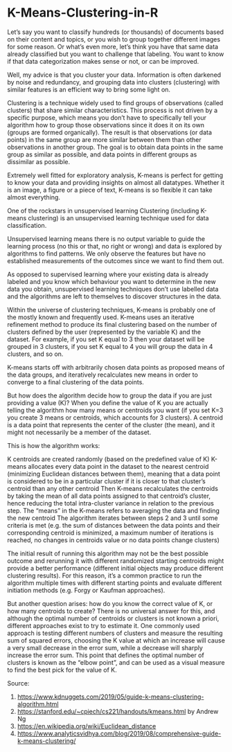 # K-Means-Clustering-in-R

Let’s say you want to classify hundreds (or thousands) of documents based on their content and topics, or you wish to group together different images for some reason. Or what’s even more, let’s think you have that same data already classified but you want to challenge that labeling. You want to know if that data categorization makes sense or not, or can be improved.

Well, my advice is that you cluster your data. Information is often darkened by noise and redundancy, and grouping data into clusters (clustering) with similar features is an efficient way to bring some light on.

Clustering is a technique widely used to find groups of observations (called clusters) that share similar characteristics. This process is not driven by a specific purpose, which means you don’t have to specifically tell your algorithm how to group those observations since it does it on its own (groups are formed organically). The result is that observations (or data points) in the same group are more similar between them than other observations in another group. The goal is to obtain data points in the same group as similar as possible, and data points in different groups as dissimilar as possible.

Extremely well fitted for exploratory analysis, K-means is perfect for getting to know your data and providing insights on almost all datatypes. Whether it is an image, a figure or a piece of text, K-means is so flexible it can take almost everything.

One of the rockstars in unsupervised learning
Clustering (including K-means clustering) is an unsupervised learning technique used for data classification.

Unsupervised learning means there is no output variable to guide the learning process (no this or that, no right or wrong) and data is explored by algorithms to find patterns. We only observe the features but have no established measurements of the outcomes since we want to find them out.

As opposed to supervised learning where your existing data is already labeled and you know which behaviour you want to determine in the new data you obtain, unsupervised learning techniques don’t use labelled data and the algorithms are left to themselves to discover structures in the data.

Within the universe of clustering techniques, K-means is probably one of the mostly known and frequently used. K-means uses an iterative refinement method to produce its final clustering based on the number of clusters defined by the user (represented by the variable K) and the dataset. For example, if you set K equal to 3 then your dataset will be grouped in 3 clusters, if you set K equal to 4 you will group the data in 4 clusters, and so on.

K-means starts off with arbitrarily chosen data points as proposed means of the data groups, and iteratively recalculates new means in order to converge to a final clustering of the data points.

But how does the algorithm decide how to group the data if you are just providing a value (K)? When you define the value of K you are actually telling the algorithm how many means or centroids you want (if you set K=3 you create 3 means or centroids, which accounts for 3 clusters). A centroid is a data point that represents the center of the cluster (the mean), and it might not necessarily be a member of the dataset.

This is how the algorithm works:

K centroids are created randomly (based on the predefined value of K)
K-means allocates every data point in the dataset to the nearest centroid (minimizing Euclidean distances between them), meaning that a data point is considered to be in a particular cluster if it is closer to that cluster’s centroid than any other centroid
Then K-means recalculates the centroids by taking the mean of all data points assigned to that centroid’s cluster, hence reducing the total intra-cluster variance in relation to the previous step. The “means” in the K-means refers to averaging the data and finding the new centroid
The algorithm iterates between steps 2 and 3 until some criteria is met (e.g. the sum of distances between the data points and their corresponding centroid is minimized, a maximum number of iterations is reached, no changes in centroids value or no data points change clusters)

The initial result of running this algorithm may not be the best possible outcome and rerunning it with different randomized starting centroids might provide a better performance (different initial objects may produce different clustering results). For this reason, it’s a common practice to run the algorithm multiple times with different starting points and evaluate different initiation methods (e.g. Forgy or Kaufman approaches).

But another question arises: how do you know the correct value of K, or how many centroids to create? There is no universal answer for this, and although the optimal number of centroids or clusters is not known a priori, different approaches exist to try to estimate it. One commonly used approach is testing different numbers of clusters and measure the resulting sum of squared errors, choosing the K value at which an increase will cause a very small decrease in the error sum, while a decrease will sharply increase the error sum. This point that defines the optimal number of clusters is known as the “elbow point”, and can be used as a visual measure to find the best pick for the value of K.

Source:
1. https://www.kdnuggets.com/2019/05/guide-k-means-clustering-algorithm.html
2. https://stanford.edu/~cpiech/cs221/handouts/kmeans.html by Andrew Ng
3. https://en.wikipedia.org/wiki/Euclidean_distance
4. https://www.analyticsvidhya.com/blog/2019/08/comprehensive-guide-k-means-clustering/
